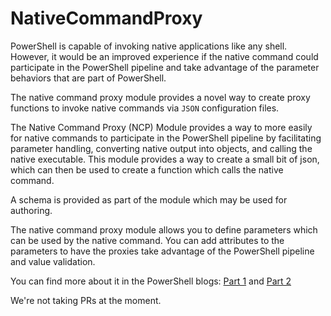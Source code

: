 # NativeCommandProxy

PowerShell is capable of invoking native applications like any shell. However,
it would be an improved experience if the native command could participate
in the PowerShell pipeline and take advantage of the parameter behaviors
that are part of PowerShell.

The native command proxy module provides a novel way to create proxy functions
to invoke native commands via `JSON` configuration files.

The Native Command Proxy (NCP) Module provides a way to more easily for native commands to
participate in the PowerShell pipeline by facilitating parameter handling,
converting native output into objects, and calling the native executable.
This module provides a way to create a small bit of json,
which can then be used to create a function which calls the native command.

A schema is provided as part of the module which may be used for authoring.

The native command proxy module allows you to define parameters which can
be used by the native command. You can add attributes to the parameters
to have the proxies take advantage of the PowerShell pipeline and value
validation.

You can find more about it in the PowerShell blogs:
[Part 1](https://devblogs.microsoft.com/powershell/native-commands-in-powershell-a-new-approach/)
and
[Part 2](https://devblogs.microsoft.com/powershell/native-commands-in-powershell-a-new-approach-part-2)

We're not taking PRs at the moment.
